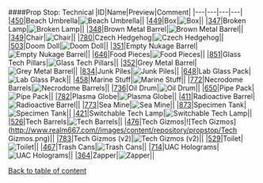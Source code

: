 ####Prop Stop: Technical
|ID|Name|Preview|Comment|
|---|---|---|---|
|[450](https://github.com/alexey-lysiuk/Realm667-AAA-Cache/raw/master/data/0450.zip)|Beach Umbrella|![Beach Umbrella](http://www.realm667.com//images/content/repository/propstop/Umbrella.png)||
|[449](https://github.com/alexey-lysiuk/Realm667-AAA-Cache/raw/master/data/0449.zip)|Box|![Box](http://www.realm667.com//images/content/repository/propstop/Box.png)||
|[347](https://github.com/alexey-lysiuk/Realm667-AAA-Cache/raw/master/data/0347.zip)|Broken Lamp|![Broken Lamp](http://www.realm667.com//images/content/repository/propstop/BrokenLamp.png)||
|[348](https://github.com/alexey-lysiuk/Realm667-AAA-Cache/raw/master/data/0348.zip)|Brown Metal Barrel|![Brown Metal Barrel](http://www.realm667.com//images/content/repository/propstop/BrownMetalBarrel.png)||
|[349](https://github.com/alexey-lysiuk/Realm667-AAA-Cache/raw/master/data/0349.zip)|Chair|![Chair](http://www.realm667.com//images/content/repository/propstop/Chair.png)||
|[780](https://github.com/alexey-lysiuk/Realm667-AAA-Cache/raw/master/data/0780.zip)|Czech Hedgehog|![Czech Hedgehog](http://www.realm667.com//images/content/repository/propstop/CzechHedgehog.png)||
|[503](https://github.com/alexey-lysiuk/Realm667-AAA-Cache/raw/master/data/0503.zip)|Doom Doll|![Doom Doll](http://www.realm667.com//images/content/repository/propstop/DoomDoll.png)||
|[351](https://github.com/alexey-lysiuk/Realm667-AAA-Cache/raw/master/data/0351.zip)|Empty Nukage Barrel|![Empty Nukage Barrel](http://www.realm667.com//images/content/repository/propstop/EmptyNukageBarrel.png)||
|[646](https://github.com/alexey-lysiuk/Realm667-AAA-Cache/raw/master/data/0646.zip)|Food Pieces|![Food Pieces](http://www.realm667.com//images/content/repository/propstop/FoodPieces.png)||
|[851](https://github.com/alexey-lysiuk/Realm667-AAA-Cache/raw/master/data/0851.zip)|Glass Tech Pillars|![Glass Tech Pillars](http://www.realm667.com//images/content/repository/propstop/GlassTechPillar.png)||
|[352](https://github.com/alexey-lysiuk/Realm667-AAA-Cache/raw/master/data/0352.zip)|Grey Metal Barrel|![Grey Metal Barrel](http://www.realm667.com//images/content/repository/propstop/GreyMetalBarrel.png)||
|[834](https://github.com/alexey-lysiuk/Realm667-AAA-Cache/raw/master/data/0834.zip)|Junk Piles|![Junk Piles](http://www.realm667.com//images/content/repository/propstop/JunkPiles.png)||
|[648](https://github.com/alexey-lysiuk/Realm667-AAA-Cache/raw/master/data/0648.zip)|Lab Glass Pack|![Lab Glass Pack](http://www.realm667.com//images/content/repository/propstop/LabGlassPack.png)||
|[458](https://github.com/alexey-lysiuk/Realm667-AAA-Cache/raw/master/data/0458.zip)|Marine Stuff|![Marine Stuff](http://www.realm667.com//images/content/repository/propstop/MarineStuff.png)||
|[772](https://github.com/alexey-lysiuk/Realm667-AAA-Cache/raw/master/data/0772.zip)|Necrodome Barrels|![Necrodome Barrels](http://www.realm667.com//images/content/repository/propstop/NecroBarrels.png)||
|[736](https://github.com/alexey-lysiuk/Realm667-AAA-Cache/raw/master/data/0736.zip)|Oil Drum|![Oil Drum](http://www.realm667.com//images/content/repository/propstop/OilDrum.png)||
|[650](https://github.com/alexey-lysiuk/Realm667-AAA-Cache/raw/master/data/0650.zip)|Pipe Pack|![Pipe Pack](http://www.realm667.com//images/content/repository/propstop/PipePack.png)||
|[782](https://github.com/alexey-lysiuk/Realm667-AAA-Cache/raw/master/data/0782.zip)|Plasma Globe|![Plasma Globe](http://www.realm667.com//images/content/repository/propstop/PlasmaGlobe.png)||
|[411](https://github.com/alexey-lysiuk/Realm667-AAA-Cache/raw/master/data/0411.zip)|Radioactive Barrel|![Radioactive Barrel](http://www.realm667.com//images/content/repository/propstop/RadioactiveBarrel.png)||
|[773](https://github.com/alexey-lysiuk/Realm667-AAA-Cache/raw/master/data/0773.zip)|Sea Mine|![Sea Mine](http://www.realm667.com//images/content/repository/propstop/SeaMine.png)||
|[873](https://github.com/alexey-lysiuk/Realm667-AAA-Cache/raw/master/data/0873.zip)|Specimen Tank|![Specimen Tank](http://www.realm667.com//images/content/repository/propstop/SpecimenTank.png)||
|[421](https://github.com/alexey-lysiuk/Realm667-AAA-Cache/raw/master/data/0421.zip)|Switchable Tech Lamp|![Switchable Tech Lamp](http://www.realm667.com//images/content/repository/propstop/SwitchableTechLamp.png)||
|[526](https://github.com/alexey-lysiuk/Realm667-AAA-Cache/raw/master/data/0526.zip)|Tech Barrels|![Tech Barrels](http://www.realm667.com//images/content/repository/propstop/TechBarrels.png)||
|[476](https://github.com/alexey-lysiuk/Realm667-AAA-Cache/raw/master/data/0476.zip)|Tech Gizmos|![Tech Gizmos](http://www.realm667.com//images/content/repository/propstop/Tech Gizmos.png)||
|[783](https://github.com/alexey-lysiuk/Realm667-AAA-Cache/raw/master/data/0783.zip)|Tech Gizmos (v2)|![Tech Gizmos (v2)](http://www.realm667.com/None)||
|[529](https://github.com/alexey-lysiuk/Realm667-AAA-Cache/raw/master/data/0529.zip)|Toilet|![Toilet](http://www.realm667.com//images/content/repository/propstop/toilet.png)||
|[467](https://github.com/alexey-lysiuk/Realm667-AAA-Cache/raw/master/data/0467.zip)|Trash Cans|![Trash Cans](http://www.realm667.com//images/content/repository/propstop/TrashCans.png)||
|[714](https://github.com/alexey-lysiuk/Realm667-AAA-Cache/raw/master/data/0714.zip)|UAC Holograms|![UAC Holograms](http://www.realm667.com//images/content/repository/propstop/UACHolograms.png)||
|[364](https://github.com/alexey-lysiuk/Realm667-AAA-Cache/raw/master/data/0364.zip)|Zapper|![Zapper](http://www.realm667.com//images/content/repository/propstop/Zapper.png)||

[Back to table of content](../readme.md)
